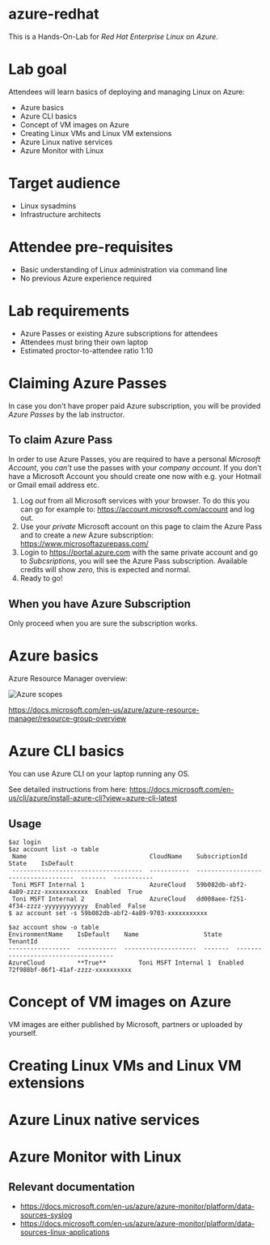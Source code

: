 # azure-redhat

This is a Hands-On-Lab for *Red Hat Enterprise Linux on Azure*.

Lab goal
========
Attendees will learn basics of deploying and managing Linux on Azure:
* Azure basics
* Azure CLI basics
* Concept of VM images on Azure
* Creating Linux VMs and Linux VM extensions
* Azure Linux native services
* Azure Monitor with Linux


Target audience
===============
* Linux sysadmins
* Infrastructure architects

Attendee pre-requisites
=======================
* Basic understanding of Linux administration via command line
* No previous Azure experience required

Lab requirements
============
* Azure Passes or existing Azure subscriptions for attendees
* Attendees must bring their own laptop
* Estimated proctor-to-attendee ratio 1:10


# Claiming Azure Passes

In case you don't have proper paid Azure subscription, you will be provided *Azure Passes* by the lab instructor.

To claim Azure Pass
-------------------
In order to use Azure Passes, you are required to have a personal *Microsoft Account*, you *can't* use the passes with your *company account*. If you don't have a Microsoft Account you should create one now with e.g. your Hotmail or Gmail email address etc.

1. Log *out* from all Microsoft services with your browser. To do this you can go for example to: https://account.microsoft.com/account and log out.
2. Use your *private* Microsoft account on this page to claim the Azure Pass and to create a *new* Azure subscription: https://www.microsoftazurepass.com/
3. Login to https://portal.azure.com with the same private account and go to *Subcsriptions*, you will see the Azure Pass subscription. Available credits will show *zero*, this is expected and normal.
4. Ready to go!

When you have Azure Subscription
--------------------------------

Only proceed when you are sure the subscription works.






Azure basics
===========================

Azure Resource Manager overview:

![Azure scopes](https://docs.microsoft.com/en-us/azure/azure-resource-manager/media/resource-group-overview/scope-levels.png)

https://docs.microsoft.com/en-us/azure/azure-resource-manager/resource-group-overview



Azure CLI basics
===========================

You can use Azure CLI on your laptop running any OS.

See detailed instructions from here:
https://docs.microsoft.com/en-us/cli/azure/install-azure-cli?view=azure-cli-latest

Usage
-----
```
$az login
$az account list -o table
 Name                                  CloudName    SubscriptionId                        State    IsDefault
 ------------------------------------  -----------  ------------------------------------  -------  -----------
 Toni MSFT Internal 1                  AzureCloud   59b082db-abf2-4a89-zzzz-xxxxxxxxxxxx  Enabled  True
 Toni MSFT Internal 2                  AzureCloud   dd008aee-f251-4f34-zzzz-yyyyyyyyyyyy  Enabled  False
$ az account set -s 59b082db-abf2-4a89-9703-xxxxxxxxxxx

$az account show -o table
EnvironmentName    IsDefault    Name                  State    TenantId
-----------------  -----------  --------------------  -------  ------------------------------------
AzureCloud         **True**         Toni MSFT Internal 1  Enabled  72f988bf-86f1-41af-zzzz-xxxxxxxxxx
```



Concept of VM images on Azure
=============================

VM images are either published by Microsoft, partners or uploaded by yourself.

Creating Linux VMs and Linux VM extensions
==========================================

Azure Linux native services
===========================

Azure Monitor with Linux
========================


Relevant documentation
----------------------
* https://docs.microsoft.com/en-us/azure/azure-monitor/platform/data-sources-syslog
* https://docs.microsoft.com/en-us/azure/azure-monitor/platform/data-sources-linux-applications


